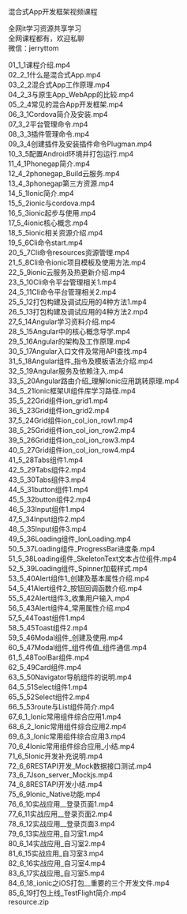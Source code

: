 混合式App开发框架视频课程

全网it学习资源共享学习<br>全网课程都有，欢迎私聊<br>微信：jerryttom<br>

01_1_1课程介绍.mp4<br> 02_2_1什么是混合式App.mp4<br> 03_2_2混合式App工作原理.mp4<br> 04_2_3与原生App_WebApp的比较.mp4<br> 05_2_4常见的混合App开发框架.mp4<br> 06_3_1Cordova简介及安装.mp4<br> 07_3_2平台管理命令.mp4<br> 08_3_3插件管理命令.mp4<br> 09_3_4创建插件及安装插件命令Plugman.mp4<br> 10_3_5配置Android环境并打包运行.mp4<br> 11_4_1Phonegap简介.mp4<br> 12_4_2phonegap_Build云服务.mp4<br> 13_4_3phonegap第三方资源.mp4<br> 14_5_1Ionic简介.mp4<br> 15_5_2ionic与cordova.mp4<br> 16_5_3ionic起步与使用.mp4<br> 17_5_4ionic核心概念.mp4<br> 18_5_5ionic相关资源介绍.mp4<br> 19_5_6Cli命令start.mp4<br> 20_5_7Cli命令resources资源管理.mp4<br> 21_5_8Cli命令ionic项目模板及使用方法.mp4<br> 22_5_9ionic云服务及热更新介绍.mp4<br> 23_5_10Cli命令平台管理相关1.mp4<br> 24_5_11Cli命令平台管理相关2.mp4<br> 25_5_12打包构建及调试应用的4种方法1.mp4<br> 26_5_13打包构建及调试应用的4种方法2.mp4<br> 27_5_14Angular学习资料介绍.mp4<br> 28_5_15Angular中的核心概念导学.mp4<br> 29_5_16Angular的架构及工作原理.mp4<br> 30_5_17Angular入口文件及常用API查找.mp4<br> 31_5_18Angular组件_指令及模板语法介绍.mp4<br> 32_5_19Angular服务及依赖注入.mp4<br> 33_5_20Angular路由介绍_理解Ionic应用跳转原理.mp4<br> 34_5_21Ionic框架UI组件库学习路径.mp4<br> 35_5_22Grid组件ion_grid1.mp4<br> 36_5_23Grid组件ion_grid2.mp4<br> 37_5_24Grid组件ion_col_ion_row1.mp4<br> 38_5_25Grid组件ion_col_ion_row2.mp4<br> 39_5_26Grid组件ion_col_ion_row3.mp4<br> 40_5_27Grid组件ion_col_ion_row4.mp4<br> 41_5_28Tabs组件1.mp4<br> 42_5_29Tabs组件2.mp4<br> 43_5_30Tabs组件3.mp4<br> 44_5_31button组件1.mp4<br> 45_5_32button组件2.mp4<br> 46_5_33Input组件1.mp4<br> 47_5_34Input组件2.mp4<br> 48_5_35Input组件3.mp4<br> 49_5_36Loading组件_lonLoading.mp4<br> 50_5_37Loading组件_ProgressBar进度条.mp4<br> 51_5_38Loading组件_SkeletonText文本占位组件.mp4<br> 52_5_39Loading组件_Spinner加载样式.mp4<br> 53_5_40Alert组件1_创建及基本属性介绍.mp4<br> 54_5_41Alert组件2_按钮回调函数介绍.mp4<br> 55_5_42Alert组件3_收集用户输入.mp4<br> 56_5_43Alert组件4_常用属性介绍.mp4<br> 57_5_44Toast组件1.mp4<br> 58_5_45Toast组件2.mp4<br> 59_5_46Modal组件_创建及使用.mp4<br> 60_5_47Modal组件_组件传值_组件通信.mp4<br> 61_5_48ToolBar组件.mp4<br> 62_5_49Card组件.mp4<br> 63_5_50Navigator导航组件的说明.mp4<br> 64_5_51Select组件1.mp4<br> 65_5_52Select组件2.mp4<br> 66_5_53route与List组件简介.mp4<br> 67_6_1_Ionic常用组件综合应用1.mp4<br> 68_6_2_Ionic常用组件综合应用2.mp4<br> 69_6_3_Ionic常用组件综合应用3.mp4<br> 70_6_4Ionic常用组件综合应用_小结.mp4<br> 71_6_5Ionic开发补充说明.mp4<br> 72_6_6RESTAPI开发_Mock数据接口测试.mp4<br> 73_6_7Json_server_Mockjs.mp4<br> 74_6_8RESTAPI开发小结.mp4<br> 75_6_9Ionic_Native功能.mp4<br> 76_6_10实战应用__登录页面1.mp4<br> 77_6_11实战应用__登录页面2.mp4<br> 78_6_12实战应用__登录页面3.mp4<br> 79_6_13实战应用_自习室1.mp4<br> 80_6_14实战应用_自习室2.mp4<br> 81_6_15实战应用_自习室3.mp4<br> 82_6_16实战应用_自习室4.mp4<br> 83_6_17实战应用_自习室5.mp4<br> 84_6_18_ionic之iOS打包__重要的三个开发文件.mp4<br> 85_6_19打包上线_TestFlight简介.mp4<br> resource.zip